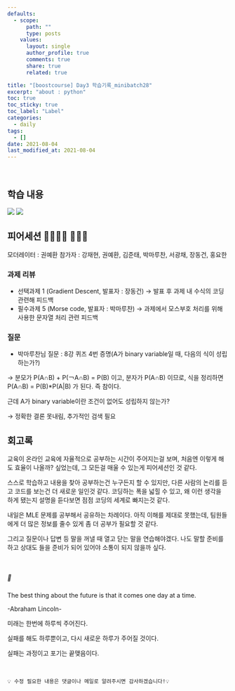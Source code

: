 ```yaml
---
defaults:
  - scope:
      path: ""
      type: posts
    values:
      layout: single
      author_profile: true
      comments: true
      share: true
      related: true

title: "[boostcourse] Day3 학습기록_minibatch28"
excerpt: "about : python"
toc: true
toc_sticky: true
toc_label: "Label"
categories:
  - daily
tags:
  - []
date: 2021-08-04
last_modified_at: 2021-08-04
---
```

<br>

## 학습 내용

<a href="https://hongsusoo.github.io/ai/statistics_basic"><img src="https://img.shields.io/badge/-통계학-red"/></a> <a href="https://hongsusoo.github.io/ai/CNN_basic"><img src="https://img.shields.io/badge/-CNN-red"/></a>

## 피어세션 👨‍👨‍👦‍👦 👨‍👨‍👦

모더레이터 : 권예환
참가자 : 강재현, 권예환, 김준태, 박마루찬, 서광채, 장동건, 홍요한


### 과제 리뷰
- 선택과제 1 (Gradient Descent, 발표자 : 장동건)
    → 발표 후 과제 내 수식의 코딩 관련해 피드백
- 필수과제 5 (Morse code, 발표자 : 박마루찬)
    → 과제에서 모스부호 처리를 위해 사용한 문자열 처리 관련 피드백

### 질문

- 박마루찬님 질문
    : 8강 퀴즈 4번 증명(A가 binary variable일 때, 다음의 식이 성립하는가?)

→ 분모가 P(A∩B) + P(￢A∩B) = P(B) 이고, 분자가 P(A∩B) 이므로, 식을 정리하면 P(A∩B) = P(B)*P(A|B) 가 된다. 즉 참이다.

근데 A가 binary variable이란 조건이 없어도 성립하지 않는가?

→ 정확한 결론 못내림, 추가적인 검색 필요


## 회고록

교육이 온라인 교육에 자율적으로 공부하는 시간이 주어지는걸 보며, 처음엔 이렇게 해도 효율이 나올까? 싶었는데, 그 모든걸 매울 수 있는게 피어세션인 것 같다. 

스스로 학습하고 내용을 찾아 공부하는건 누구든지 할 수 있지만, 다른 사람의 논리를 듣고 코드를 보는건 더 새로운 일인것 같다. 코딩하는 폭을 넓힐 수 있고, 왜 이런 생각을 하게 됐는지 설명을 듣다보면 점점 코딩의 세계로 빠지는것 같다. 

내일은 MLE 문제를 공부해서 공유하는 차례이다. 아직 이해를 제대로 못했는데, 팀원들에게 더 많은 정보를 줄수 있게 좀 더 공부가 필요할 것 같다.

그리고 질문이나 답변 등 말을 꺼낼 때 열고 닫는 말을 연습해야겠다. 나도 말할 준비를 하고 상대도 들을 준비가 되어 있어야 소통이 되지 않을까 싶다. 

<br>

##### 🥄

The best thing about the future is that it comes one day at a time.

-Abraham Lincoln-

미래는 한번에 하루씩 주어진다. 

실패를 해도 하루뿐이고, 다시 새로운 하루가 주어질 것이다.

실패는 과정이고 포기는 끝맺음이다.


<br>

```
💡 수정 필요한 내용은 댓글이나 메일로 알려주시면 감사하겠습니다!💡 
```
